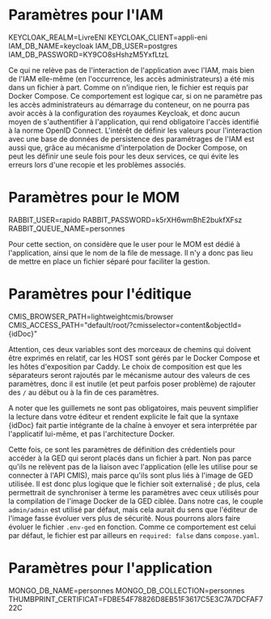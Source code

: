 

# Paramètres pour l'IAM
KEYCLOAK_REALM=LivreENI
KEYCLOAK_CLIENT=appli-eni
IAM_DB_NAME=keycloak
IAM_DB_USER=postgres
IAM_DB_PASSWORD=KY9CO8sHshzM5YxfLtzL

Ce qui ne relève pas de l'interaction de l'application avec l'IAM, mais bien de l'IAM elle-même (en l'occurrence, les accès administrateurs) a été mis dans un fichier à part. Comme on n'indique rien, le fichier est requis par Docker Compose. Ce comportement est logique car, si on ne paramètre pas les accès administrateurs au démarrage du conteneur, on ne pourra pas avoir accès à la configuration des royaumes Keycloak, et donc aucun moyen de s'authentifier à l'application, qui rend obligatoire l'accès identifié à la norme OpenID Connect. L'intérêt de définir les valeurs pour l'interaction avec une base de données de persistence des paramétrages de l'IAM est aussi que, grâce au mécanisme d'interpolation de Docker Compose, on peut les définir une seule fois pour les deux services, ce qui évite les erreurs lors d'une recopie et les problèmes associés.

# Paramètres pour le MOM
RABBIT_USER=rapido
RABBIT_PASSWORD=k5rXH6wmBhE2bukfXFsz
RABBIT_QUEUE_NAME=personnes

Pour cette section, on considère que le user pour le MOM est dédié à l'application, ainsi que le nom de la file de message. Il n'y a donc pas lieu de mettre en place un fichier séparé pour faciliter la gestion.

# Paramètres pour l'éditique
CMIS_BROWSER_PATH=lightweightcmis/browser
CMIS_ACCESS_PATH="default/root/?cmisselector=content&objectId={idDoc}"

Attention, ces deux variables sont des morceaux de chemins qui doivent être exprimés en relatif, car les HOST sont gérés par le Docker Compose et les hôtes d'exposition par Caddy. Le choix de composition est que les séparateurs seront rajoutés par le mécanisme autour des valeurs de ces paramètres, donc il est inutile (et peut parfois poser problème) de rajouter des `/` au début ou à la fin de ces paramètres.

A noter que les guillemets ne sont pas obligatoires, mais peuvent simplifier la lecture dans votre éditeur et rendent explicite le fait que la syntaxe {idDoc} fait partie intégrante de la chaîne à envoyer et sera interprétée par l'applicatif lui-même, et pas l'architecture Docker.

Cette fois, ce sont les paramètres de définition des crédentiels pour accéder à la GED qui seront placés dans un fichier à part. Non pas parce qu'ils ne relèvent pas de la liaison avec l'application (elle les utilise pour se connecter à l'API CMIS), mais parce qu'ils sont plus liés à l'image de GED utilisée. Il est donc plus logique que le fichier soit externalisé ; de plus, cela permettrait de synchroniser à terme les paramètres avec ceux utilisés pour la compilation de l'image Docker de la GED ciblée. Dans notre cas, le couple `admin/admin` est utilisé par défaut, mais cela aurait du sens que l'éditeur de l'image fasse évoluer vers plus de sécurité. Nous pourrons alors faire évoluer le fichier `.env-ged` en fonction. Comme ce comportement est celui par défaut, le fichier est par ailleurs en `required: false` dans `compose.yaml`.

# Paramètres pour l'application
MONGO_DB_NAME=personnes
MONGO_DB_COLLECTION=personnes
THUMBPRINT_CERTIFICAT=FDBE54F78826D8EB51F3617C5E3C7A7DCFAF722C